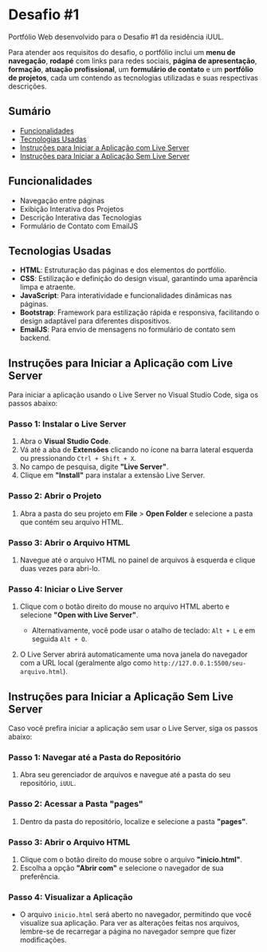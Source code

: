 # Desafio #1

Portfólio Web desenvolvido para o Desafio #1 da residência iUUL.

Para atender aos requisitos do desafio, o portfólio inclui um **menu de navegação**, **rodapé** com links para redes sociais, **página de apresentação**, **formação**, 
**atuação profissional**, um **formulário de contato** e um **portfólio de projetos**, cada um contendo as tecnologias utilizadas e suas respectivas descrições.

## Sumário

- [Funcionalidades](#funcionalidades)
- [Tecnologias Usadas](#tecnologias-usadas)
- [Instruções para Iniciar a Aplicação com Live Server](#instruções-para-iniciar-a-aplicação-com-live-server)
- [Instruções para Iniciar a Aplicação Sem Live Server](#instruções-para-iniciar-a-aplicação-sem-live-server)

## Funcionalidades

- Navegação entre páginas
- Exibição Interativa dos Projetos
- Descrição Interativa das Tecnologias
- Formulário de Contato com EmailJS

## Tecnologias Usadas

- **HTML**: Estruturação das páginas e dos elementos do portfólio.
- **CSS**: Estilização e definição do design visual, garantindo uma aparência limpa e atraente.
- **JavaScript**: Para interatividade e funcionalidades dinâmicas nas páginas.
- **Bootstrap**: Framework para estilização rápida e responsiva, facilitando o design adaptável para diferentes dispositivos.
- **EmailJS**: Para envio de mensagens no formulário de contato sem backend.

## Instruções para Iniciar a Aplicação com Live Server

Para iniciar a aplicação usando o Live Server no Visual Studio Code, siga os passos abaixo:

### Passo 1: Instalar o Live Server

1. Abra o **Visual Studio Code**.
2. Vá até a aba de **Extensões** clicando no ícone na barra lateral esquerda ou pressionando `Ctrl + Shift + X`.
3. No campo de pesquisa, digite **"Live Server"**.
4. Clique em **"Install"** para instalar a extensão Live Server.

### Passo 2: Abrir o Projeto

1. Abra a pasta do seu projeto em **File** > **Open Folder** e selecione a pasta que contém seu arquivo HTML.

### Passo 3: Abrir o Arquivo HTML

1. Navegue até o arquivo HTML no painel de arquivos à esquerda e clique duas vezes para abri-lo.

### Passo 4: Iniciar o Live Server

1. Clique com o botão direito do mouse no arquivo HTML aberto e selecione **"Open with Live Server"**.
   - Alternativamente, você pode usar o atalho de teclado: `Alt + L` e em seguida `Alt + O`.

2. O Live Server abrirá automaticamente uma nova janela do navegador com a URL local (geralmente algo como `http://127.0.0.1:5500/seu-arquivo.html`).

## Instruções para Iniciar a Aplicação Sem Live Server

Caso você prefira iniciar a aplicação sem usar o Live Server, siga os passos abaixo:

### Passo 1: Navegar até a Pasta do Repositório

1. Abra seu gerenciador de arquivos e navegue até a pasta do seu repositório, `iUUL`.

### Passo 2: Acessar a Pasta "pages"

1. Dentro da pasta do repositório, localize e selecione a pasta **"pages"**.

### Passo 3: Abrir o Arquivo HTML

1. Clique com o botão direito do mouse sobre o arquivo **"inicio.html"**.
2. Escolha a opção **"Abrir com"** e selecione o navegador de sua preferência.

### Passo 4: Visualizar a Aplicação

- O arquivo `inicio.html` será aberto no navegador, permitindo que você visualize sua aplicação. Para ver as alterações feitas nos arquivos, lembre-se de recarregar a página no navegador sempre que fizer modificações.
